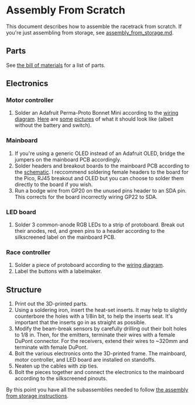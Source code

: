 # Assembly From Scratch
This document describes how to assemble the racetrack from scratch. If you're just assembling from storage, see [assembly_from_storage.md](docs/assembly_from_storage.md).

## Parts
See [the bill of materials](/docs/bill_of_materials.md) for a list of parts.

## Electronics
### Motor controller
1. Solder an Adafruit Perma-Proto Bonnet Mini according to the [wiring diagram](/circuit/outputs/motorcontrollerwiring.png). [Here](/doc-pics/motorcontroller-bottom.jpg) are [some](/doc-pics/motorcontroller-top-withoutpico.jpg) [pictures](/doc-pics/motorcontroller-top-withpico.jpg) of what it should look like (albeit without the battery and switch).

### Mainboard
1. If you're using a generic OLED instead of an Adafruit OLED, bridge the jumpers on the mainboard PCB accordingly.
2. Solder headers and breakout boards to the mainboard PCB according to the [schematic](/circuit/outputs/mainboard.pdf). I reccommend soldering female headers to the board for the Pico, RJ45 breakout and OLED but you can choose to solder them directly to the board if you wish.
3. Run a bodge wire from GP20 on the unused pins header to an SDA pin. This corrects for the board incorrectly wiring GP22 to SDA.

### LED board
1. Solder 3 common-anode RGB LEDs to a strip of protoboard. Break out their anodes, red, and green pins to a header according to the silkscreened label on the mainboard PCB.

### Race controller
1. Solder a piece of protoboard according to the [wiring diagram](/circuit/outputs/racecontroller.excalidraw.png).
2. Label the buttons with a labelmaker.

## Structure
1. Print out the 3D-printed parts.
2. Using a soldering iron, insert the heat-set inserts. It may help to slightly counterbore the holes with a 1/8in bit, to help the inserts seat. It's important that the inserts go in as straight as possible.
3. Modify the beam-break sensors by carefully drilling out their bolt holes to 1/8 in. Then, for the emitters, terminate their wires with a female DuPont connector. For the receivers, extend their wires to ~320mm and terminate with female DuPont.
4. Bolt the various electronics onto the 3D-printed frame. The mainboard, motor controller, and LED board are installed on standoffs. 
5. Neaten up the cables with zip ties.
6. Bolt the pieces together and connect the electronics to the mainboard according to the silkscreened pinouts.

By this point you have all the subassemblies needed to follow [the assembly from storage instructions](/docs/assembly_from_storage.md).

